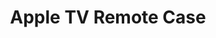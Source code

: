 ---
layout: project
active: false
permalink: /apple_tv_remote_case/
title: "Apple TV Remote Case"
client:
description: "A protective and ergonomic gaming case for the Apple TV Siri Remote"
challenge: "Best Buy wanted a silicone gaming case for the Apple TV Siri remote. Siri remote's elegant and thin design needs a little more ergonomic shape if used for gaming."
result: "Clay was the most natural first choice to explore and find the best ergonomic shape for a great gaming experience. After exploring the ergonomics with clay models for a good feel, we refined the shape into a more clean and geometric form to match the simplicity of Apple's design. This new simplified shape did not compromise the ergonomic comfort of the case. In our research we found that customers complain of having a hard time finding the remote due to its size and color. We also saw that gamers like bold colors in their products, so we choose a bright red or yellow which can be easily spotted in your living room."
services:
 - "research"
 - "ideation"
 - "3D CAD"
main_image: "/assets/images/projects/apple_tv_remote_case/main.jpg"
images:
 - "/assets/images/projects/apple_tv_remote_case/01.jpg"
 - "/assets/images/projects/apple_tv_remote_case/02.jpg"
 - "/assets/images/projects/apple_tv_remote_case/03.jpg"
---